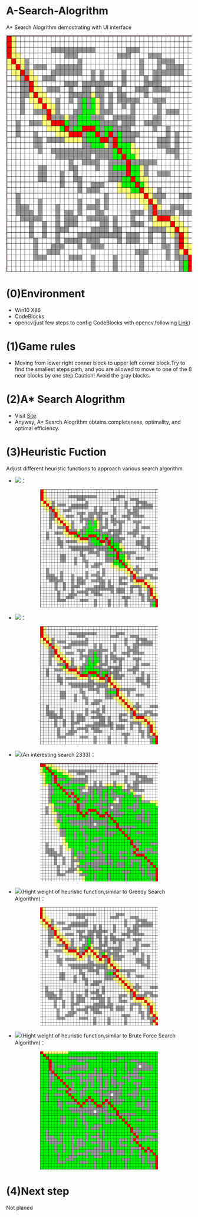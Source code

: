 # A-Search-Alogrithm
A* Search Alogrithm demostrating with UI interface
<p align="center">
  <img src="https://github.com/bizhili/A-Search-Alogrithm/blob/main/pic/sqrt(xxplusyy).png" width="640" height="640">
</p>

# (0)Environment
- Win10 X86
- CodeBlocks
- opencv(just few steps to config CodeBlocks with opencv,following [Link](https://blog.csdn.net/libizhide/article/details/108417216?spm=1001.2014.3001.5501))

# (1)Game rules
- Moving from lower right conner block to upper left corner block.Try to find the smallest steps path, and you are allowed to move to one of the 8 near blocks by one step.Caution! Avoid the gray blocks.

# (2)A* Search Alogrithm
- Visit [Site](https://en.wikipedia.org/wiki/A*_search_algorithm).
- Anyway, A* Search Alogrithm obtains completeness, optimality, and optimal efficiency.

# (3)Heuristic Fuction
Adjust different heuristic functions to approach various search algorithm
- <img src="https://render.githubusercontent.com/render/math?math=h(n)=\sqrt{x_n^2%2By_n^2}">：

<p align="center">
  <img src="https://github.com/bizhili/A-Search-Alogrithm/blob/main/pic/sqrt(xxplusyy).png" width="320" height="320">
</p>

- <img src="https://render.githubusercontent.com/render/math?math=h(n)=|x_n|%2B|y_n|">：

<p align="center">
  <img src="https://github.com/bizhili/A-Search-Alogrithm/blob/main/pic/abs(x)plusabs(y).png" width="320" height="320">
</p>

- <img src="https://render.githubusercontent.com/render/math?math=h(n)=|x_n-y_n|">(An interesting search 2333)：

<p align="center">
  <img src="https://github.com/bizhili/A-Search-Alogrithm/blob/main/pic/x-y.png" width="320" height="320">
</p>

- <img src="https://render.githubusercontent.com/render/math?math=h(n)=\sqrt{x_n^2%2By_n^2}*1000">(Hight weight of heuristic function,similar to Greedy Search Algorithm)：

<p align="center">
  <img src="https://github.com/bizhili/A-Search-Alogrithm/blob/main/pic/sqrt(xxplusyy)1000.png" width="320" height="320">
</p>

- <img src="https://render.githubusercontent.com/render/math?math=h(n)=\sqrt{x_n^2%2By_n^2}/1000">(Hight weight of heuristic function,similar to Brute Force Search Algorithm)：

<p align="center">
  <img src="https://github.com/bizhili/A-Search-Alogrithm/blob/main/pic/sqrt(xxplusyy)divide1000.png" width="320" height="320">
</p>

# (4)Next step
Not planed




